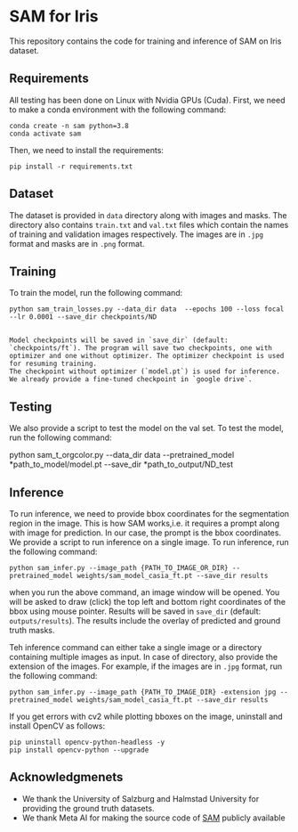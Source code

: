 # SAM for Iris
This repository contains the code for training and inference of SAM on Iris dataset.

## Requirements
All testing has  been done on Linux with Nvidia GPUs (Cuda). First, we need to make a conda environment with the following command:
```
conda create -n sam python=3.8
conda activate sam
```
Then, we need to install the requirements:
```
pip install -r requirements.txt
```

## Dataset
The dataset is provided in `data` directory along with images and masks. The directory also contains `train.txt` and `val.txt` files which contain the names of training and validation images respectively. The images are in `.jpg` format and masks are in `.png` format.

## Training
To train the model, run the following command:
```
python sam_train_losses.py --data_dir data  --epochs 100 --loss focal --lr 0.0001 --save_dir checkpoints/ND


Model checkpoints will be saved in `save_dir` (default: `checkpoints/ft`). The program will save two checkpoints, one with optimizer and one without optimizer. The optimizer checkpoint is used for resuming training.
The checkpoint without optimizer (`model.pt`) is used for inference. We already provide a fine-tuned checkpoint in `google drive`.
```
## Testing
We also provide a script to test the model on the val set. To test the model, run the following command:


python sam_t_orgcolor.py --data_dir data --pretrained_model *path_to_model/model.pt --save_dir *path_to_output/ND_test


## Inference
To run inference, we need to provide bbox coordinates for the segmentation region in the image. This is how SAM works,i.e. it requires a prompt along with image for prediction. In our case, the prompt is the bbox coordinates. We provide a script to run inference on a single image. To run inference, run the following command:

```     
python sam_infer.py --image_path {PATH_TO_IMAGE_OR_DIR} --pretrained_model weights/sam_model_casia_ft.pt --save_dir results
```

when  you run the above command, an image window will be opened. You will be asked to draw (click) the top left and bottom right coordinates of the bbox using mouse pointer.  Results will be saved in `save_dir` (default: `outputs/results`). The results include the overlay of predicted and ground truth masks. 

Teh inference command can either take a single image or a directory containing multiple images as input. In case of directory, also provide the extension of the images. For example, if the images are in `.jpg` format, run the following command:

```
python sam_infer.py --image_path {PATH_TO_IMAGE_DIR} -extension jpg --pretrained_model weights/sam_model_casia_ft.pt --save_dir results
```


If you get errors with cv2 while plotting bboxes on the image, uninstall and install OpenCV as follows:
```
pip uninstall opencv-python-headless -y 
pip install opencv-python --upgrade
```
## Acknowledgmenets
- We thank the University of Salzburg and Halmstad University for providing the ground truth datasets.
- We thank Meta AI for making the source code of [SAM]([https://www.google.com/](https://github.com/facebookresearch/segment-anything)https://github.com/facebookresearch/segment-anything) publicly available 




